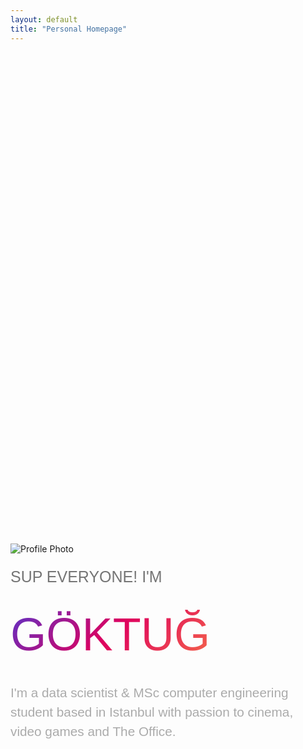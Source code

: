 ```yaml
---
layout: default
title: "Personal Homepage"
---
```


<div class="main-banner" style="margin-top: 20vh;">
   <div class="center" style="width: 100%;margin: 0 auto;height:100%;">
      <div class="row col-xl-8 col-lg-8 col-md-8 col-sm-10 col-12 align-items-center" style="margin: 0 auto;height:100%;">
         <div class="col-xl-4 col-xs-8" style="margin-bottom: 20px;">
            <img class="img-pp rounded-circle" src="assets/img/pp3.webp" alt="Profile Photo">
         </div>
         <div class="col-xl-8 col-xs-12 home-text">
            <p style="font-family: 'Caveat',  Arial, sans-serif; font-size: calc(20px + 0.52vw); line-height: 1; color: rgb(117, 117, 117);">SUP EVERYONE! I'M</p>
            <h style="font-family: 'poppinsbold',  Arial, sans-serif; font-size: calc(30px + 4.55vw); line-height: 1.5; display:inline-block; background: linear-gradient(135deg,#5335CF, #DE005E, #F66E48); -webkit-text-fill-color: transparent; -webkit-background-clip: text;">GÖKTUĞ</h>
            <p style="font-family: 'poppinslight',  Arial, sans-serif; font-size: calc(15px + 0.6vw); line-height: 1.5; color: rgb(171,171,171,1);">I'm a data scientist & MSc computer engineering student based in Istanbul with passion to cinema, video games and The Office.</p>
            <div class="center">
               <a class="icon-container" rel="nofollow" href="https://www.linkedin.com/in/goktugocal"><i class="fa fa-linkedin fa-2x my-icon"></i></a>
               <a class="icon-container" rel="nofollow" href="https://github.com/GoktugOcal"><i class="fa fa-github fa-2x my-icon"></i></a>
               <a class="icon-container" rel="nofollow" href="https://medium.com/@goktugocal41"><i class="fa fa-medium fa-2x my-icon"></i></a>
               <a class="icon-container" rel="nofollow" href="https://www.instagram.com/goktug.ocal/"><i class="fa fa-instagram fa-2x my-icon"></i></a>
               <a class="icon-container" rel="nofollow" href="https://open.spotify.com/user/mr41showtime?si=aa3902b9a7c74034"><i class="fa fa-spotify fa-2x my-icon"></i></a>
            </div>
            <!--<p style="font-family: 'Open Sans', sans-serif; font-size: calc(20px + 0.52vw); line-height: 1; color: rgb(255,153,0,1);">Istanbul based Data Scientist.</p>
            <p style="font-family:gok 'Open Sans', sans-serif; font-size: calc(13px + 0.35vw); line-height: 1.2;">I'm a data scientist from Istanbul, working at REENGEN. I love cinema, every branch of sports, video games and The Office.</p>
            <p style="font-family: 'Open Sans', sans-serif; font-size: calc(13px + 0.35vw); line-height: 1.2;">Contact with me.</p>-->
            <!-- <div class="row center">
               <div class="col-md-2 col-1"></div>
               <div class="row col-md-8 col-12 index-contact"> 
                  <div class="col-4">
                     <img class="img-index-contact rounded-circle" src="assets/img/profile.jpg" alt="">
                  </div>
                  <div class="col-8" style="text-align: left;">
                     <div style="position: absolute; top: 50%; transform: translateY(-50%);">
                        <a style="font-family:'poppinsbold'; font-size:20px;">goktugocal</a>
                        <div class="row">
                           <a class="icon-container" href="https://www.linkedin.com/in/goktugocal"><i class="fa fa-linkedin fa-lg my-icon"></i></a>
                           <a class="icon-container" href="https://github.com/GoktugOcal"><i class="fa fa-github fa-lg my-icon"></i></a>
                           <a class="icon-container" href="https://www.instagram.com/goktug.ocal/"><i class="fa fa-instagram fa-lg my-icon"></i></a>
                           <a class="icon-container" href="https://www.instagram.com/goktug.ocal/"><i class="fa fa-spotify fa-lg my-icon"></i></a>
                        </div>
                        </div>
                     </div>
                  </div>
               </div>
            </div> -->
         </div>
      </div>
   </div>
</div>